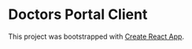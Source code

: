 # Doctors Portal Client

This project was bootstrapped with [Create React App](https://github.com/facebook/create-react-app).

